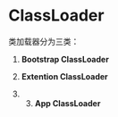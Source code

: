 

# ClassLoader
类加载器分为三类：

1. **Bootstrap ClassLoader**

2. **Extention ClassLoader**

4. 3. **App ClassLoader**

